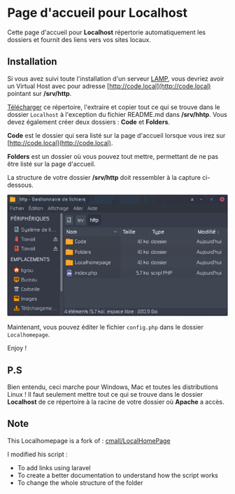 # Page d'accueil pour Localhost

Cette page d'accueil pour **Localhost** répertorie automatiquement les dossiers et fournit des liens vers vos sites locaux.

## Installation

Si vous avez suivi toute l'installation d'un serveur [LAMP](https://github.com/tigrouuu/archlinux-and-dotfiles/blob/master/LAMP.md), vous devriez avoir un Virtual Host avec pour adresse [http://code.local](http://code.local) pointant sur **/srv/http**.

[Télécharger](https://github.com/tigrouuu/archlinux-and-dotfiles.git) ce répertoire, l'extraire et copier tout ce qui se trouve dans le dossier `Localhost` à l'exception du fichier README.md dans **/srv/hhtp**. Vous devez également créer deux dossiers : **Code** et **Folders**.

**Code** est le dossier qui sera listé sur la page d'accueil lorsque vous irez sur [http://code.local](http://code.local).

**Folders** est un dossier où vous pouvez tout mettre, permettant de ne pas être listé sur la page d'accueil.

La structure de votre dossier **/srv/http** doit ressembler à la capture ci-dessous.

![alt text](https://raw.githubusercontent.com/tigrouuu/archlinux-and-dotfiles/master/Screenshots/Capture%20d%E2%80%99%C3%A9cran_2018-06-06_17-50-47.png)

Maintenant, vous pouvez éditer le fichier `config.php` dans le dossier `Localhomepage`.

Enjoy !

## P.S

Bien entendu, ceci marche pour Windows, Mac et toutes les distributions Linux ! Il faut seulement mettre tout ce qui se trouve dans le dossier **Localhost** de ce répertoire à la racine de votre dossier où **Apache** a accès.

## Note

This Localhomepage is a fork of : [cmall/LocalHomePage](https://github.com/cmall/LocalHomePage)

I modified his script :
* To add links using laravel
* To create a better documentation to understand how the script works
* To change the whole structure of the folder

